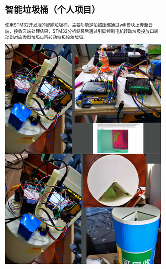# 智能垃圾桶（个人项目）

使用STM32开发版的智能垃圾桶，主要功能是拍照压缩通过wifi模块上传至云端，接收云端处理结果，STM32分析结果后通过引脚控制电机转动垃圾投放口转动到对应类型垃圾口再转动挡板投放垃圾。

![as1](https://github.com/Coderbaobao/my-note/raw/master/as1.jpg)
![as2](https://github.com/Coderbaobao/my-note/raw/master/as2.jpg)
